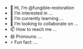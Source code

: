 - 👋 Hi, I’m @fungible-restoration
- 👀 I’m interested in ...
- 🌱 I’m currently learning ...
- 💞️ I’m looking to collaborate on ...
- 📫 How to reach me ...
- 😄 Pronouns: ...
- ⚡ Fun fact: ...

<!---
fungible-restoration/fungible-restoration is a ✨ special ✨ repository because its `README.md` (this file) appears on your GitHub profile.
You can click the Preview link to take a look at your changes.
--->
